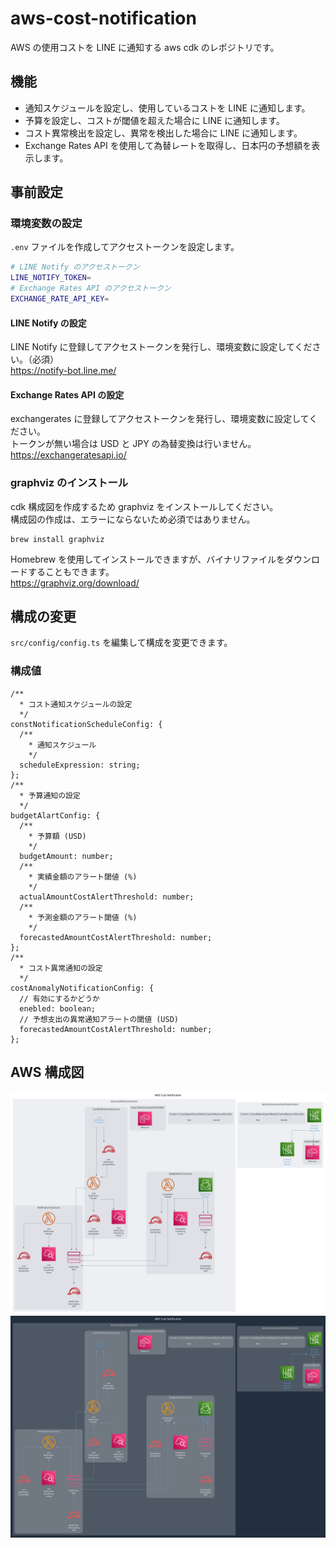 # aws-cost-notification

AWS の使用コストを LINE に通知する aws cdk のレポジトリです。

## 機能

- 通知スケジュールを設定し、使用しているコストを LINE に通知します。
- 予算を設定し、コストが閾値を超えた場合に LINE に通知します。
- コスト異常検出を設定し、異常を検出した場合に LINE に通知します。
- Exchange Rates API を使用して為替レートを取得し、日本円の予想額を表示します。

## 事前設定

### 環境変数の設定

`.env` ファイルを作成してアクセストークンを設定します。

```bash
# LINE Notify のアクセストークン
LINE_NOTIFY_TOKEN=
# Exchange Rates API のアクセストークン
EXCHANGE_RATE_API_KEY=
```

#### LINE Notify の設定

LINE Notify に登録してアクセストークンを発行し、環境変数に設定してください。（必須）  
https://notify-bot.line.me/

#### Exchange Rates API の設定

exchangerates に登録してアクセストークンを発行し、環境変数に設定してください。  
トークンが無い場合は USD と JPY の為替変換は行いません。  
https://exchangeratesapi.io/

### graphviz のインストール

cdk 構成図を作成するため graphviz をインストールしてください。  
構成図の作成は、エラーにならないため必須ではありません。

```
brew install graphviz
```

Homebrew を使用してインストールできますが、バイナリファイルをダウンロードすることもできます。  
https://graphviz.org/download/

## 構成の変更

`src/config/config.ts` を編集して構成を変更できます。

### 構成値

```
/**
  * コスト通知スケジュールの設定
  */
constNotificationScheduleConfig: {
  /**
    * 通知スケジュール
    */
  scheduleExpression: string;
};
/**
  * 予算通知の設定
  */
budgetAlartConfig: {
  /**
    * 予算額 (USD)
    */
  budgetAmount: number;
  /**
    * 実績金額のアラート閾値 (%)
    */
  actualAmountCostAlertThreshold: number;
  /**
    * 予測金額のアラート閾値 (%)
    */
  forecastedAmountCostAlertThreshold: number;
};
/**
  * コスト異常通知の設定
  */
costAnomalyNotificationConfig: {
  // 有効にするかどうか
  enebled: boolean;
  // 予想支出の異常通知アラートの閾値 (USD)
  forecastedAmountCostAlertThreshold: number;
};
```

## AWS 構成図

![cdk-diagram-light](cdkgraph/diagram.compact.light.png#gh-light-mode-only)
![cdk-diagram-dark](cdkgraph/diagram.compact.dark.png#gh-dark-mode-only)
